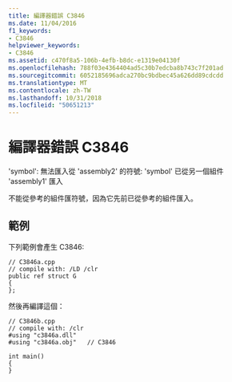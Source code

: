 ```yaml
---
title: 編譯器錯誤 C3846
ms.date: 11/04/2016
f1_keywords:
- C3846
helpviewer_keywords:
- C3846
ms.assetid: c470f8a5-106b-4efb-b8dc-e1319e04130f
ms.openlocfilehash: 788f03e4364404ad5c30b7edcba8b743c7f201ad
ms.sourcegitcommit: 6052185696adca270bc9bdbec45a626dd89cdcdd
ms.translationtype: MT
ms.contentlocale: zh-TW
ms.lasthandoff: 10/31/2018
ms.locfileid: "50651213"
---
```

# <a name="compiler-error-c3846"></a>編譯器錯誤 C3846

'symbol': 無法匯入從 'assembly2' 的符號: 'symbol' 已從另一個組件 'assembly1' 匯入

不能從參考的組件匯符號，因為它先前已從參考的組件匯入。

## <a name="example"></a>範例

下列範例會產生 C3846:

```
// C3846a.cpp
// compile with: /LD /clr
public ref struct G
{
};
```

然後再編譯這個：

```
// C3846b.cpp
// compile with: /clr
#using "c3846a.dll"
#using "c3846a.obj"   // C3846

int main()
{
}
```
